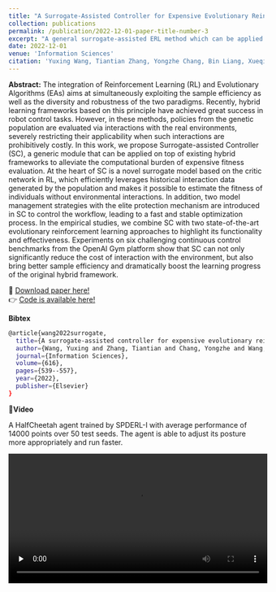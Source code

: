 ```yaml
---
title: "A Surrogate-Assisted Controller for Expensive Evolutionary Reinforcement Learning"
collection: publications
permalink: /publication/2022-12-01-paper-title-number-3
excerpt: "A general surrogate-assisted ERL method which can be applied to existing hybrid frameworks to alleviate the computational burden of expensive fitness evaluation. <br/><img src='/images/serl.jpg' width=300>"
date: 2022-12-01
venue: 'Information Sciences'
citation: 'Yuxing Wang, Tiantian Zhang, Yongzhe Chang, Bin Liang, Xueqian Wang, Bo Yuan'
---
```

**Abstract:** The integration of Reinforcement Learning (RL) and Evolutionary Algorithms (EAs) aims at simultaneously exploiting the sample efficiency as well as the diversity and robustness of the two paradigms. Recently, hybrid learning frameworks based on this principle have achieved great success in robot control tasks. However, in these methods, policies from the genetic population are evaluated via interactions with the real environments, severely restricting their applicability when such interactions are prohibitively costly. In this work, we propose Surrogate-assisted Controller (SC), a generic module that can be applied on top of existing hybrid frameworks to alleviate the computational burden of expensive fitness evaluation. At the heart of SC is a novel surrogate model based on the critic network in RL, which efficiently leverages historical interaction data generated by the population and makes it possible to estimate the fitness of individuals without environmental interactions. In addition, two model management strategies with the elite protection mechanism are introduced in SC to control the workflow, leading to a fast and stable optimization process. In the empirical studies, we combine SC with two state-of-the-art evolutionary reinforcement learning approaches to highlight its functionality and effectiveness. Experiments on six challenging continuous control benchmarks from the OpenAI Gym platform show that SC can not only significantly reduce the cost of interaction with the environment, but also bring better sample efficiency and dramatically boost the learning progress of the original hybrid framework.

&#x1F4C2; [Download paper here!](https://www.sciencedirect.com/science/article/abs/pii/S0020025522012658)<br />
&#x1F449; [Code is available here!](https://github.com/Yuxing-Wang-THU/Surrogate-assisted-ERL)<br />

**Bibtex**<br />
```bash
@article{wang2022surrogate,
  title={A surrogate-assisted controller for expensive evolutionary reinforcement learning},
  author={Wang, Yuxing and Zhang, Tiantian and Chang, Yongzhe and Wang, Xueqian and Liang, Bin and Yuan, Bo},
  journal={Information Sciences},
  volume={616},
  pages={539--557},
  year={2022},
  publisher={Elsevier}
}
```

&#x1F3A6;**Video**

A HalfCheetah agent trained by SPDERL-I with average performance of 14000 points over 50 test seeds. The agent is able to adjust its posture more appropriately and run faster.

<video id="video0" controls="" preload="none" width=510>
    <source id="0mp4" src="/images/2.HalfCheetah_trained_by_SPDERL-I_14000.mp4" type="video/mp4">
</videos>
